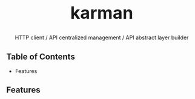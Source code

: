 <h1 style="width: 100%; text-align: center; font-size: 45px;">karman</h1>
<p style="width: 100%; text-align: center;">HTTP client / API centralized management / API abstract layer builder</p>

## Table of Contents

- Features

## Features